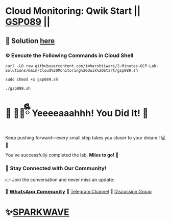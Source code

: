 # Cloud Monitoring: Qwik Start || [GSP089](https://www.cloudskillsboost.google/focuses/10599?parent=catalog) ||

## 🔑 Solution [here](https://youtu.be/L3Q8sE0dkUQ)

### ⚙️ Execute the Following Commands in Cloud Shell

```
curl -LO raw.githubusercontent.com/imharshtiwari/2-Minutes-GCP-Lab-Solutions/main/Cloud%20Monitoring%20Qwik%20Start/gsp089.sh

sudo chmod +x gsp089.sh

./gsp089.sh
```

# 🎉 🐻‍❄️ྀིྀི Yeeeeaaahhh! You Did It! 🎉


Keep pushing forward—every small step takes you closer to your dream.! 💻🚀

You've successfully completed the lab. **Miles to go!** 🚀


### 💬 Stay Connected with Our Community!

👉 Join the conversation and never miss an update:

💚 [𝗪𝗵𝗮𝘁𝘀𝗔𝗽𝗽 𝗖𝗼𝗺𝗺𝘂𝗻𝗶𝘁𝘆](https://chat.whatsapp.com/ECJ9h8GA3CA1ksaI9m5NrX)
📢 [Telegram Channel](https://t.me/sparkwave.01)
👥 [Discussion Group](https://t.me/sparkwave.01chats)

# ✨[SPARKWAVE](https://www.youtube.com/@sparkwave.01)
